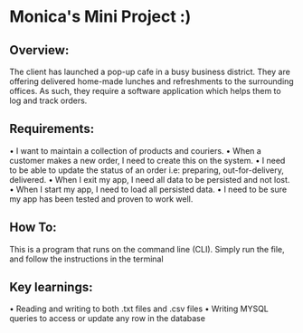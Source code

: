 # Monica's Mini Project :)

## Overview:
The client has launched a pop-up cafe in a busy business district. They
are offering delivered home-made lunches and refreshments to the
surrounding offices. As such, they require a software application which
helps them to log and track orders.

## Requirements:
• I want to maintain a collection of products and couriers.
• When a customer makes a new order, I need to create this on the
  system.
• I need to be able to update the status of an order i.e: preparing,
  out-for-delivery, delivered.
• When I exit my app, I need all data to be persisted and not lost.
• When I start my app, I need to load all persisted data.
• I need to be sure my app has been tested and proven to work well.

## How To:
This is a program that runs on the command line (CLI).
Simply run the file, and follow the instructions in the terminal

## Key learnings:
• Reading and writing to both .txt files and .csv files
• Writing MYSQL queries to access or update any row in the database